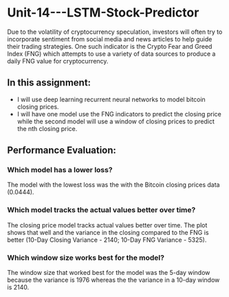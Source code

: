 # Unit-14---LSTM-Stock-Predictor
Due to the volatility of cryptocurrency speculation, investors will often try to incorporate sentiment from social media and news articles to help guide their trading strategies. One such indicator is the Crypto Fear and Greed Index (FNG) which attempts to use a variety of data sources to produce a daily FNG value for cryptocurrency.
## In this assignment:
- I will use deep learning recurrent neural networks to model bitcoin closing prices. 
- I will have one model  use the FNG indicators to predict the closing price while the second model will use a window of closing prices to predict the nth closing price.
## Performance Evaluation:
### Which model has a lower loss?
The model with the lowest loss was the with the Bitcoin closing prices data (0.0444).
### Which model tracks the actual values better over time?
The closing price model tracks actual values better over time.  The plot shows that well and the variance in the closing compared to the FNG is better (10-Day Closing Variance - 2140; 10-Day FNG Variance - 5325).
### Which window size works best for the model?
The window size that worked best for the model was the 5-day window because the variance is 1976 whereas the the variance in a 10-day window is 2140.
